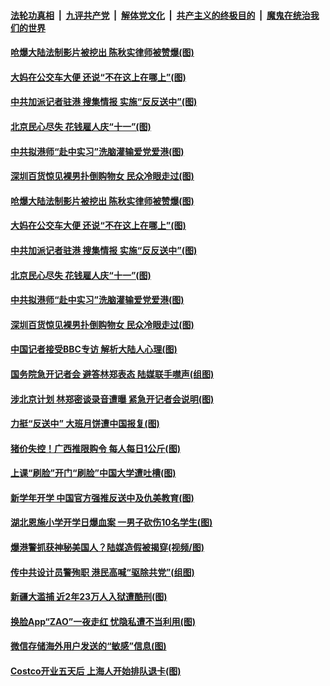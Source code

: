 ####  [法轮功真相](../../../../basic/blob/master/README.md?t=09041139) &nbsp;|&nbsp; [九评共产党](../../../../9ping.md/blob/master/README.md?t=09041139) &nbsp;|&nbsp; [解体党文化](../../../../jtdwh.md/blob/master/README.md?t=09041139)  &nbsp;|&nbsp; [共产主义的终极目的](../../../../gczydzjmd.md/blob/master/README.md?t=09041139) &nbsp;|&nbsp; [魔鬼在统治我们的世界](../../../../mgztzwmdsj.md/blob/master/README.md?t=09041139) 

#### [呛爆大陆法制影片被挖出 陈秋实律师被赞爆(图)](../pages/p1/906120.md?t=09041139) 

#### [大妈在公交车大便 还说“不在这上在哪上”(图)](../pages/p1/906026.md?t=09041139) 

#### [中共加派记者驻港 搜集情报 实施“反反送中”(图)](../pages/p1/906092.md?t=09041139) 

#### [北京民心尽失 花钱雇人庆“十一”(图)](../pages/p1/906095.md?t=09041139) 

#### [中共拟港师“赴中实习”洗脑灌输爱党爱港(图)](../pages/p1/906088.md?t=09041139) 

#### [深圳百货惊见裸男扑倒购物女 民众冷眼走过(图)](../pages/p1/906085.md?t=09041139) 

#### [呛爆大陆法制影片被挖出 陈秋实律师被赞爆(图)](../pages/p1/906120.md?t=09041139) 

#### [大妈在公交车大便 还说“不在这上在哪上”(图)](../pages/p1/906026.md?t=09041139) 

#### [中共加派记者驻港 搜集情报 实施“反反送中”(图)](../pages/p1/906092.md?t=09041139) 

#### [北京民心尽失 花钱雇人庆“十一”(图)](../pages/p1/906095.md?t=09041139) 

#### [中共拟港师“赴中实习”洗脑灌输爱党爱港(图)](../pages/p1/906088.md?t=09041139) 

#### [深圳百货惊见裸男扑倒购物女 民众冷眼走过(图)](../pages/p1/906085.md?t=09041139) 

#### [中国记者接受BBC专访 解析大陆人心理(图)](../pages/p1/906082.md?t=09041139) 

#### [国务院急开记者会 避答林郑表态 陆媒联手噤声(组图)](../pages/p1/906071.md?t=09041139) 

#### [涉北京计划 林郑密谈录音遭曝 紧急开记者会说明(图)](../pages/p1/905970.md?t=09041139) 

#### [力挺“反送中” 大班月饼遭中国报复(图)](../pages/p1/905983.md?t=09041139) 

#### [猪价失控！广西推限购令 每人每日1公斤(图)](../pages/p1/905947.md?t=09041139) 

#### [上课“刷脸”开门“刷脸”中国大学遭吐槽(图)](../pages/p1/905942.md?t=09041139) 

#### [新学年开学 中国官方强推反送中及仇美教育(图)](../pages/p1/905935.md?t=09041139) 

#### [湖北恩施小学开学日爆血案 一男子砍伤10名学生(图)](../pages/p1/905883.md?t=09041139) 

#### [爆港警抓获神秘美国人？陆媒造假被揭穿(视频/图)](../pages/p1/905926.md?t=09041139) 

#### [传中共设计员警殉职 港民高喊“驱除共党”(组图)](../pages/p1/905817.md?t=09041139) 

#### [新疆大滥捕 近2年23万人入狱遭酷刑(图)](../pages/p1/905830.md?t=09041139) 

#### [换脸App“ZAO”一夜走红 忧隐私遭不当利用(图)](../pages/p1/905837.md?t=09041139) 

#### [微信存储海外用户发送的“敏感”信息(图)](../pages/p1/905826.md?t=09041139) 

#### [Costco开业五天后 上海人开始排队退卡(图)](../pages/p1/905810.md?t=09041139) 

